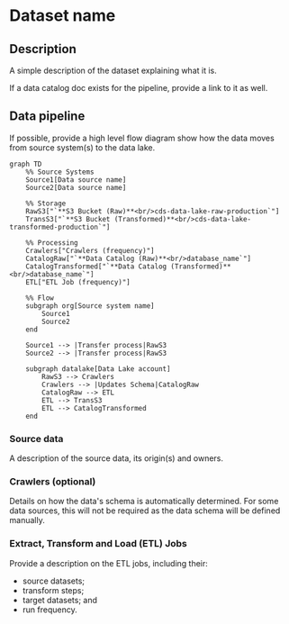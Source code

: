 # Dataset name

## Description

A simple description of the dataset explaining what it is. 

If a data catalog doc exists for the pipeline, provide a link to it as well.

## Data pipeline

If possible, provide a high level flow diagram show how the data moves from source system(s) to the data lake.

```mermaid
graph TD
    %% Source Systems
    Source1[Data source name]
    Source2[Data source name]
    
    %% Storage
    RawS3["`**S3 Bucket (Raw)**<br/>cds-data-lake-raw-production`"]
    TransS3["`**S3 Bucket (Transformed)**<br/>cds-data-lake-transformed-production`"]
    
    %% Processing
    Crawlers["Crawlers (frequency)"]
    CatalogRaw["`**Data Catalog (Raw)**<br/>database_name`"]
    CatalogTransformed["`**Data Catalog (Transformed)**<br/>database_name`"]
    ETL["ETL Job (frequency)"]

    %% Flow
    subgraph org[Source system name]
        Source1
        Source2
    end

    Source1 --> |Transfer process|RawS3
    Source2 --> |Transfer process|RawS3

    subgraph datalake[Data Lake account]
        RawS3 --> Crawlers
        Crawlers --> |Updates Schema|CatalogRaw
        CatalogRaw --> ETL
        ETL --> TransS3
        ETL --> CatalogTransformed
    end
```

### Source data

A description of the source data, its origin(s) and owners.

### Crawlers (optional)

Details on how the data's schema is automatically determined.  For some data sources, this will not be required as the data schema will be defined manually.

### Extract, Transform and Load (ETL) Jobs

Provide a description on the ETL jobs, including their:

- source datasets;
- transform steps;
- target datasets; and
- run frequency.

